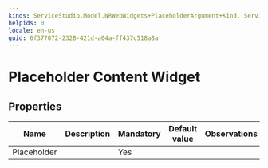 ```yaml
---
kinds: ServiceStudio.Model.NRWebWidgets+PlaceholderArgument+Kind, ServiceStudio.Model.WebWidgets+PlaceholderArgument+Kind, ServiceStudio.Model.NRWebWidgets+ReferencePlaceholderArgument+Kind, ServiceStudio.Model.WebWidgets+ReferencePlaceholderArgument+Kind
helpids: 0
locale: en-us
guid: 6f377072-2328-421d-a04a-ff437c518a8a
---
```


# Placeholder Content Widget


## Properties

<table markdown="1">
<thead>
<tr>
<th>Name</th>
<th>Description</th>
<th>Mandatory</th>
<th>Default value</th>
<th>Observations</th>
</tr>
</thead>
<tbody>
<tr>
<td title="Placeholder">Placeholder</td>
<td></td>
<td>Yes</td>
<td></td>
<td></td>
</tr>
</tbody>
</table>


